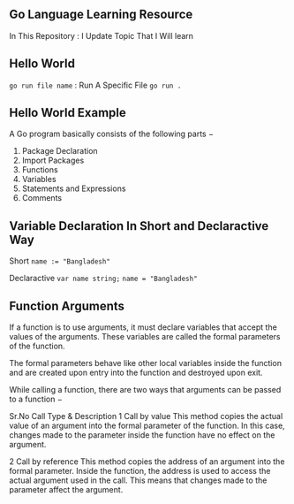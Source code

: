 ## Go Language Learning Resource 
<p> In This Repository : I Update Topic That I Will learn </p>

## Hello World  
 `go run file name`  : Run A Specific File
 `go run .`

 ## Hello World Example
A Go program basically consists of the following parts −

1) Package Declaration
2) Import Packages
3) Functions
4) Variables
5) Statements and Expressions
6) Comments

## Variable Declaration In Short and Declaractive Way

Short `name := "Bangladesh"`

Declaractive `var name string;`
`name = "Bangladesh"`

## Function Arguments
If a function is to use arguments, it must declare variables that accept the values of the arguments. These variables are called the formal parameters of the function.

The formal parameters behave like other local variables inside the function and are created upon entry into the function and destroyed upon exit.

While calling a function, there are two ways that arguments can be passed to a function −

Sr.No	Call Type & Description
1	Call by value
This method copies the actual value of an argument into the formal parameter of the function. In this case, changes made to the parameter inside the function have no effect on the argument.

2	Call by reference
This method copies the address of an argument into the formal parameter. Inside the function, the address is used to access the actual argument used in the call. This means that changes made to the parameter affect the argument.